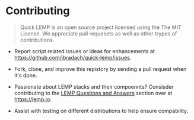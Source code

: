 # Contributing

> Quick LEMP is an open source project licensed using the The MIT License.
> We appreciate pull requesets as well as other trypes of contributions.

 - Report script related issues or ideas for enhancements at https://github.com/jbradach/quick-lemp/issues.

 - Fork, clone, and improve this repistory by sending a pull request when it's done.

 - Passionate about LEMP stacks and their compoennts? Consisder contributing to the [LEMP Questions and Answers](https://lemp.io/qa/) section over at https://lemp.io.

 - Assist with testing on different distributions to help ensure compability.

